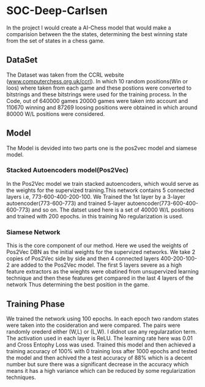 # SOC-Deep-Carlsen
In the project I would create a AI-Chess model that would make a comparision between the the states, determining the best winning state from the set of states in a chess game.
## DataSet
The Dataset was taken from the CCRL website (www.computerchess.org.uk/ccrl). In which 10 random positions(Win or loos) where taken from each game and these postions were converted to bitstrings and these  bitstrings were used for the training process. In the Code, out of 640000 games 20000 games were taken into account and 110670 winning and 87269 loosing positions were obtained in which around 80000 W/L positions were considered.
## Model
The Model is devided into two parts one is the pos2vec model and siamese model.
### Stacked Autoencoders model(Pos2Vec)
In the Pos2Vec model we train stacked autoencoders, which would serve as the weights for the supervized training.This network contains 5 connected layers i.e, 773-600-400-200-100. We Trained the 1st layer by a 3-layer autoencoder(773-600-773) and trained 5-layer autoencoder(773-600-400-600-773) and so on. The datset used here is a set of 40000 W/L positions and trained with 200 epochs. in this training No regularization is used. 
### Siamese Network
This is the core component of our method. Here we used the weights of Pos2Vec DBN as the initial weights for the supervized networks. We take 2 copies of Pos2Vec side by side  and then 4 connected layers 400-200-100-2 are added to the Pos2Vec model. The first 5 layers severe as a high feature extractors as the wieghts were obatined from unsupervized learning technique and then these features get compared in the last 4 layers of the network Thus determining the best position in the game.
## Training Phase 
We trained the network using 100 epochs. In each epoch two random states were taken into the cosideration and were compared. The pairs were randomly orederd either (W,L) or (L,W). I didnot use any regularzation term. The activation used in each layer is ReLU. The learning rate here was 0.01 and Cross Entophy Loss was used. Trained this model and then achieved a training accuracy of 100% with 0 training loss after 1000 epochs and tested the model and then achived the a test accuracy of 88% which is a  decent number but sure there was a significant decrease in the accuracy which means it has a high variance which can be reduced by some regularization techniques.

